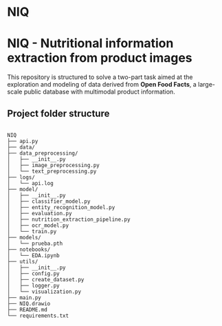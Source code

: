 # NIQ

# NIQ - Nutritional information extraction from product images

This repository is structured to solve a two-part task aimed at the exploration and modeling of data derived from **Open Food Facts**, a large-scale public database with multimodal product information.


## Project folder structure

```plaintext

NIQ
├── api.py
├── data/
├── data_preprocessing/
│   ├── __init__.py
│   ├── image_preprocessing.py
│   └── text_preprocessing.py
├── logs/
│   └── api.log
├── model/
│   ├── __init__.py
│   ├── classifier_model.py
│   ├── entity_recognition_model.py
│   ├── evaluation.py
│   ├── nutrition_extraction_pipeline.py
│   ├── ocr_model.py
│   └── train.py
├── models/
│   └── prueba.pth
├── notebooks/
│   └── EDA.ipynb
├── utils/
│   ├── __init__.py
│   ├── config.py
│   ├── create_dataset.py
│   ├── logger.py
│   └── visualization.py
├── main.py
├── NIQ.drawio
├── README.md
└── requirements.txt
